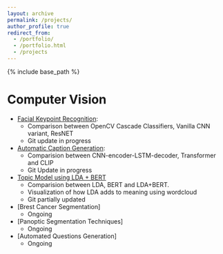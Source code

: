 ```yaml
---
layout: archive
permalink: /projects/
author_profile: true
redirect_from:
  - /portfolio/
  - /portfolio.html
  - /projects
---
```


{% include base_path %}

Computer Vision
======
* [Facial Keypoint Recognition](https://github.com/sunny1401/experiments_cv_nlp/blob/master/src/cv/pytorch/models/use_cases/):
    - Comparison between OpenCV Cascade Classifiers, Vanilla CNN variant, ResNET
    - Git update in progress
* [Automatic Caption Generation]():
    - Comparision between CNN-encoder-LSTM-decoder, Transformer and CLIP
    - Git Update in progress
* [Topic Model using LDA + BERT](https://github.com/sunny1401/experiments_cv_nlp/tree/master/src/nlp)
    - Comparision between LDA, BERT and LDA+BERT. 
    - Visualization of how LDA adds to meaning using wordcloud
    - Git partially updated
* [Brest Cancer Segmentation]
    - Ongoing
* [Panoptic Segmentation Techniques]
    - Ongoing
* [Automated Questions Generation]
    - Ongoing